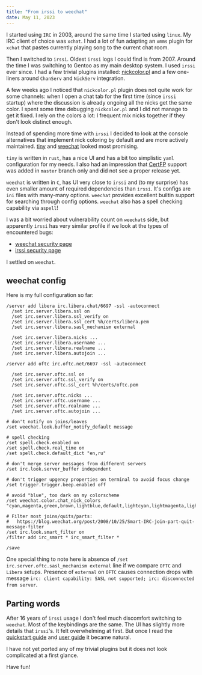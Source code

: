 ```yaml
---
title: "From irssi to weechat"
date: May 11, 2023
---
```


I started using `IRC` in 2003, around the same time I started using
`linux`. My IRC client of choice was `xchat`. I had a lot of fun
adapting an `xmms` plugin for `xchat` that pastes currently playing
song to the current chat room.

Then I switched to `irssi`. Oldest `irssi` logs I could find is from
2007. Around the time I was switching to Gentoo as my main desktop
system. I used `irssi` ever since. I had a few trivial plugins
installed: [nickcolor.pl](https://github.com/irssi/scripts.irssi.org/blob/master/scripts/nickcolor.pl)
and a few one-liners around `ChanServ` and `NickServ` integration.

A few weeks ago I noticed that `nickcolor.pl` plugin does not quite
work for some channels: when I open a chat tab for the first time (since
`irssi` startup) where the discussion is already ongoing all the
nicks get the same color. I spent some time debugging `nickcolor.pl`
and I did not manage to get it fixed. I rely on the colors a lot: I
frequent mix nicks together if they don't look distinct enough.

Instead of spending more time with `irssi` I decided to look at the
console alternatives that implement nick coloring by default and are
more actively maintained. [tiny](https://github.com/osa1/tiny) and
[weechat](https://weechat.org/) looked most promising.

`tiny` is written in `rust`, has a nice UI and has a bit too simplistic
`yaml` configuration for my needs. I also had an impression that
[CertFP](https://libera.chat/guides/certfp) support was added in
`master` branch only and did not see a proper release yet.

`weechat` is written in `C`, has UI very close to `irssi` and (to my
surprise) has even smaller amount of required dependencies than `irssi`.
It's configs are `ini` files with many-many options. `weechat` provides
excellent builtin support for searching through config options.
`weechat` also has a spell checking capability via `aspell`!

I was a bit worried about vulnerability count on `weechat`s side, but
apparently `irssi` has very similar profile if we look at the types of
encountered bugs:

- [weechat security page](https://weechat.org/doc/weechat/security/)
- [irssi security page](https://irssi.org/security/)

I settled on `weechat`.

## weechat config

Here is my full configuration so far:

```
/server add libera irc.libera.chat/6697 -ssl -autoconnect
  /set irc.server.libera.ssl on
  /set irc.server.libera.ssl_verify on
  /set irc.server.libera.ssl_cert %h/certs/libera.pem
  /set irc.server.libera.sasl_mechanism external

  /set irc.server.libera.nicks ...
  /set irc.server.libera.username ...
  /set irc.server.libera.realname ...
  /set irc.server.libera.autojoin ...

/server add oftc irc.oftc.net/6697 -ssl -autoconnect

  /set irc.server.oftc.ssl on
  /set irc.server.oftc.ssl_verify on
  /set irc.server.oftc.ssl_cert %h/certs/oftc.pem

  /set irc.server.oftc.nicks ...
  /set irc.server.oftc.username ...
  /set irc.server.oftc.realname ...
  /set irc.server.oftc.autojoin ...

# don't notify on joins/leaves
/set weechat.look.buffer_notify_default message

# spell checking
/set spell.check.enabled on
/set spell.check.real_time on
/set spell.check.default_dict "en,ru"

# don't merge server messages from different servers
/set irc.look.server_buffer independent

# don't trigger upgency properties on terminal to avoid focus change
/set trigger.trigger.beep.enabled off

# avoid "blue", too dark on my colorscheme
/set weechat.color.chat_nick_colors "cyan,magenta,green,brown,lightblue,default,lightcyan,lightmagenta,lightgreen"

# Filter most joins/quits/parts:
#   https://blog.weechat.org/post/2008/10/25/Smart-IRC-join-part-quit-message-filter
/set irc.look.smart_filter on
/filter add irc_smart * irc_smart_filter *

/save
```

One special thing to note here is absence of
`/set irc.server.oftc.sasl_mechanism external` line if we compare `OFTC`
and `Libera` setups. Presence of `external` on `OFTC` causes connection
drops with message `irc: client capability: SASL not supported; irc: disconnected from server`.

## Parting words

After 16 years of `irssi` usage I don't feel much discomfort switching
to `weechat`. Most of the keybindings are the same. The UI has slightly
more details that `irssi`'s. It felt overwhelming at first. But once I
read the [quickstart guide](https://weechat.org/files/doc/stable/weechat_quickstart.en.html)
and [user guide](https://weechat.org/files/doc/stable/weechat_user.en.html)
it became natural.

I have not yet ported any of my trivial plugins but it does not look
complicated at a first glance.

Have fun!

